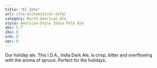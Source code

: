 ```yaml
---
title: "El Jefe"
url: /the-alchemist/el-jefe/
category: North American Ale
style: American-Style India Pale Ale
abv: 5.7
ibu: 0
srm: 0
upc: 0
---
```

Our holiday ale. This I.D.A., India Dark Ale, is crisp, bitter and overflowing with the aroma of spruce. Perfect for the holidays.

